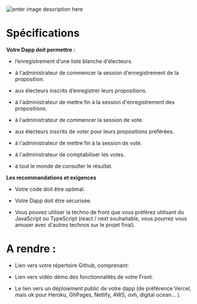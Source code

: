 ![enter image description here](https://teachizy-prod.s3.fr-par.scw.cloud/eb9f009ea2ab9914fc5333e5130cd4ae/59b514174bffe4ae402b3d63aad79fe0/0e82d55de38a42699278c82878021eb5.jpg)

# Spécifications

**Votre Dapp doit permettre :**
- l’enregistrement d’une liste blanche d'électeurs. 

- à l'administrateur de commencer la session d'enregistrement de la proposition.

- aux électeurs inscrits d’enregistrer leurs propositions.

- à l'administrateur de mettre fin à la session d'enregistrement des propositions.

- à l'administrateur de commencer la session de vote.

- aux électeurs inscrits de voter pour leurs propositions préférées.

- à l'administrateur de mettre fin à la session de vote.

- à l'administrateur de comptabiliser les votes.

- à tout le monde de consulter le résultat.


**Les recommandations et exigences**
- Votre code doit être optimal. 

- Votre Dapp doit être sécurisée. 

- Vous pouvez utiliser la techno de front que vous préférez utilisant du JavaScript ou TypeScript (react / next souhaitable, vous pourrez vous amuser avec d'autres technos sur le projet final).


# A rendre :
- Lien vers votre répertoire Github, comprenant:

- Lien vers vidéo démo des fonctionnalités de votre Front.

- Le lien vers un déploiement public de votre dapp (de préférence Vercel, mais ok pour Heroku, GhPages, Netlify, AWS, ovh, digital ocean... ).